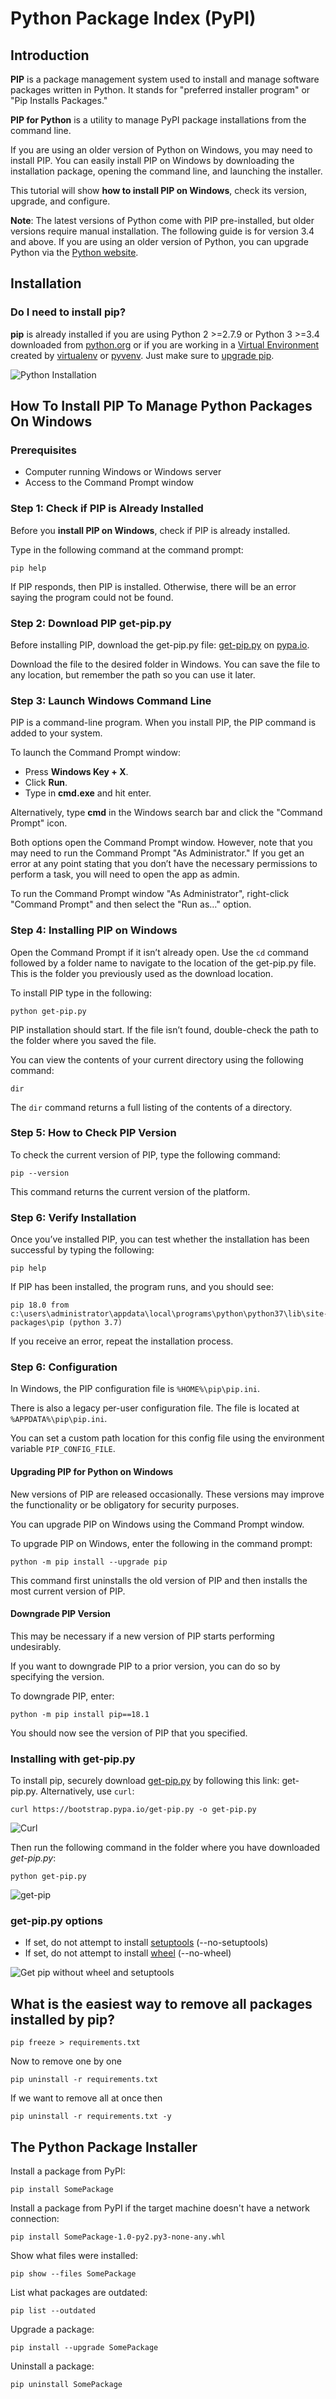 # Python Package Index (PyPI)

## Introduction

**PIP** is a package management system used to install and manage software packages written in Python. It stands for "preferred installer program" or "Pip Installs Packages."

**PIP for Python** is a utility to manage PyPI package installations from the command line.

If you are using an older version of Python on Windows, you may need to install PIP. You can easily install PIP on Windows by downloading the installation package, opening the command line, and launching the installer.

This tutorial will show **how to install PIP on Windows**, check its version, upgrade, and configure.

**Note**: The latest versions of Python come with PIP pre-installed,  but older versions require manual installation. The following guide is for version 3.4 and above. If you are using an older version of Python, you can upgrade Python via the [Python website](https://www.python.org/downloads/).

## Installation

### Do I need to install pip?

**pip** is already installed if you are using Python 2 >=2.7.9 or Python 3 >=3.4 downloaded from [python.org](https://www.python.org/) or if you are working in a [Virtual Environment](https://packaging.python.org/tutorials/installing-packages/#creating-and-using-virtual-environments) created by [virtualenv](https://packaging.python.org/key_projects/#virtualenv) or [pyvenv](https://packaging.python.org/key_projects/#venv). Just make sure to [upgrade pip](https://pip.pypa.io/en/stable/installing/#upgrading-pip).

![Python Installation](images/python-installation.jpg)

## How To Install PIP To Manage Python Packages On Windows

### Prerequisites

- Computer running Windows or Windows server
- Access to the Command Prompt window

### Step 1: Check if PIP is Already Installed

Before you **install PIP on Windows**, check if PIP is already installed.

Type in the following command at the command prompt:

```none
pip help
```

If PIP responds, then PIP is installed. Otherwise, there will be an error saying the program could not be found.

### Step 2: Download PIP get-pip.py

Before installing PIP, download the get-pip.py file: [get-pip.py](https://bootstrap.pypa.io/get-pip.py) on [pypa.io](https://bootstrap.pypa.io/get-pip.py).

Download the file to the desired folder in Windows. You can save the file to any location, but remember the path so you can use it later.

### Step 3: Launch Windows Command Line

PIP is a command-line program. When you install PIP, the PIP command is added to your system.

To launch the Command Prompt window:

- Press **Windows Key + X**.
- Click **Run**.
- Type in **cmd.exe** and hit enter.

Alternatively, type **cmd** in the Windows search bar and click the "Command Prompt" icon.

Both options open the Command Prompt window. However, note that you may need to run the Command Prompt "As Administrator." If you get an error at any point stating that you don’t have the necessary permissions to perform a task, you will need to open the app as admin.

To run the Command Prompt window "As Administrator", right-click "Command Prompt" and then select the "Run as…" option.

### Step 4: Installing PIP on Windows

Open the Command Prompt if it isn’t already open. Use the `cd` command followed by a folder name to navigate to the location of the get-pip.py file. This is the folder you previously used as the download location.

To install PIP type in the following:

```none
python get-pip.py
```

PIP installation should start. If the file isn’t found, double-check the path to the folder where you saved the file.

You can view the contents of your current directory using the following command:

```none
dir
```

The `dir` command returns a full listing of the contents of a directory.

### Step 5: How to Check PIP Version

To check the current version of PIP, type the following command:

```none
pip --version
```

This command returns the current version of the platform.

### Step 6: Verify Installation

Once you’ve installed PIP, you can test whether the installation has been successful by typing the following:

```none
pip help
```

If PIP has been installed, the program runs, and you should see:

```none
pip 18.0 from c:\users\administrator\appdata\local\programs\python\python37\lib\site-packages\pip (python 3.7)
```

If you receive an error, repeat the installation process.

### Step 6: Configuration

In Windows, the PIP configuration file is `%HOME%\pip\pip.ini`.

There is also a legacy per-user configuration file. The file is located at `%APPDATA%\pip\pip.ini`.

You can set a custom path location for this config file using the environment variable `PIP_CONFIG_FILE`.

#### Upgrading PIP for Python on Windows

New versions of PIP are released occasionally. These versions may improve the functionality or be obligatory for security purposes.

You can upgrade PIP on Windows using the Command Prompt window.

To upgrade PIP on Windows, enter the following in the command prompt:

```none
python -m pip install --upgrade pip
```

This command first uninstalls the old version of PIP and then installs the most current version of PIP.

#### Downgrade PIP Version

This may be necessary if a new version of PIP starts performing undesirably.

If you want to downgrade PIP to a prior version, you can do so by specifying the version.

To downgrade PIP, enter:

```none
python -m pip install pip==18.1
```

You should now see the version of PIP that you specified.

### Installing with get-pip.py

To install pip, securely download [get-pip.py](https://bootstrap.pypa.io/get-pip.py) by following this link: get-pip.py. Alternatively, use `curl`:

```none
curl https://bootstrap.pypa.io/get-pip.py -o get-pip.py
```

![Curl](images/curl.jpg)

Then run the following command in the folder where you have downloaded *get-pip.py*:

```none
python get-pip.py
```

![get-pip](images/get-pip.jpg)

### get-pip.py options

-	If set, do not attempt to install [setuptools](https://packaging.python.org/key_projects/#setuptools) (--no-setuptools)
-	If set, do not attempt to install [wheel](https://packaging.python.org/key_projects/#wheel) (--no-wheel)

![Get pip without wheel and setuptools](images/get-pip-without-wheel-setuptools.jpg)

## What is the easiest way to remove all packages installed by pip?

```none
pip freeze > requirements.txt
```

Now to remove one by one

```none
pip uninstall -r requirements.txt
```

If we want to remove all at once then

```none
pip uninstall -r requirements.txt -y
```

## The Python Package Installer

Install a package from PyPI:

```none
pip install SomePackage
```

Install a package from PyPI if the target machine doesn't have a network connection:

```none
pip install SomePackage-1.0-py2.py3-none-any.whl
```

Show what files were installed:

```none
pip show --files SomePackage
```

List what packages are outdated:

```none
pip list --outdated
```

Upgrade a package:

```none
pip install --upgrade SomePackage
```

Uninstall a package:

```none
pip uninstall SomePackage
```
